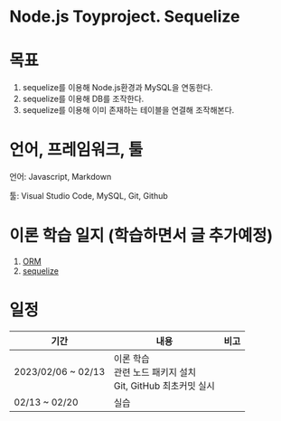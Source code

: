 # Node.js Toyproject. Sequelize

# 목표
1. sequelize를 이용해 Node.js환경과 MySQL을 연동한다.
2. sequelize를 이용해 DB를 조작한다.
3. sequelize를 이용해 이미 존재하는 테이블을 연결해 조작해본다.

# 언어, 프레임워크, 툴
언어: Javascript, Markdown

툴: Visual Studio Code, MySQL, Git, Github

# 이론 학습 일지 (학습하면서 글 추가예정)
1. [ORM](https://papus.tistory.com/206)
2. [sequelize](asdfasdf)

# 일정
| 기간 | 내용 | 비고 |
|---|---|---|
| 2023/02/06 ~ 02/13 | 이론 학습 <br> 관련 노드 패키지 설치 <br> Git, GitHub 최초커밋 실시 |  |
| 02/13 ~ 02/20 | 실습 |  |